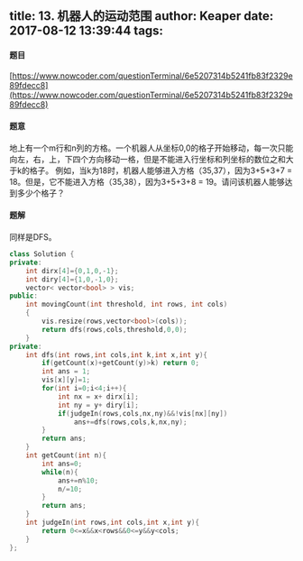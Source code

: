 title: 13. 机器人的运动范围
author: Keaper
date: 2017-08-12 13:39:44
tags:
---
#### 题目
[https://www.nowcoder.com/questionTerminal/6e5207314b5241fb83f2329e89fdecc8](https://www.nowcoder.com/questionTerminal/6e5207314b5241fb83f2329e89fdecc8)
#### 题意
地上有一个m行和n列的方格。一个机器人从坐标0,0的格子开始移动，每一次只能向左，右，上，下四个方向移动一格，但是不能进入行坐标和列坐标的数位之和大于k的格子。 例如，当k为18时，机器人能够进入方格（35,37），因为3+5+3+7 = 18。但是，它不能进入方格（35,38），因为3+5+3+8 = 19。请问该机器人能够达到多少个格子？
#### 题解
同样是DFS。
```cpp
class Solution {
private:
    int dirx[4]={0,1,0,-1};
    int diry[4]={1,0,-1,0};
    vector< vector<bool> > vis;
public:
    int movingCount(int threshold, int rows, int cols)
    {
        vis.resize(rows,vector<bool>(cols));
        return dfs(rows,cols,threshold,0,0);
    }
private:
    int dfs(int rows,int cols,int k,int x,int y){
        if(getCount(x)+getCount(y)>k) return 0;
        int ans = 1;
        vis[x][y]=1;
        for(int i=0;i<4;i++){
            int nx = x+ dirx[i];
            int ny = y+ diry[i];
            if(judgeIn(rows,cols,nx,ny)&&!vis[nx][ny])
                ans+=dfs(rows,cols,k,nx,ny);
        }
        return ans;
    }
    int getCount(int n){
        int ans=0;
        while(n){
            ans+=n%10;
            n/=10;
        }
        return ans;
    }
    int judgeIn(int rows,int cols,int x,int y){
        return 0<=x&&x<rows&&0<=y&&y<cols;
    }
};
```
